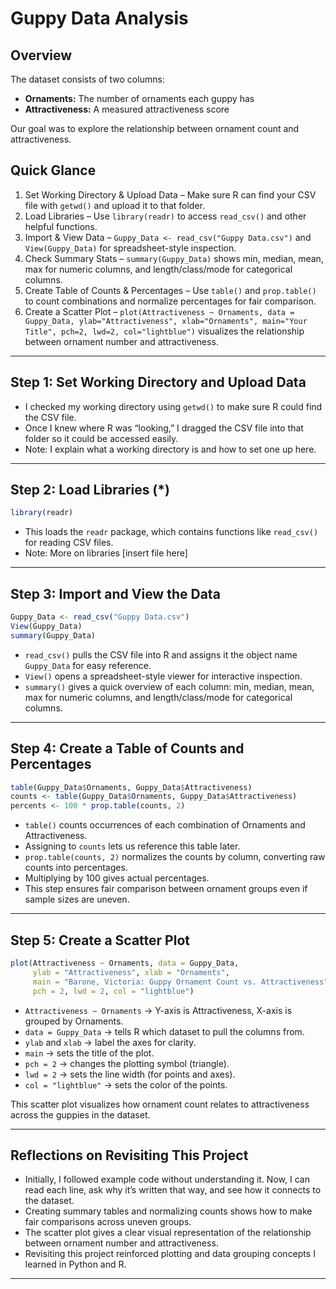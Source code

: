 # Guppy Data Analysis

## Overview

The dataset consists of two columns:
- **Ornaments:** The number of ornaments each guppy has
- **Attractiveness:** A measured attractiveness score

Our goal was to explore the relationship between ornament count and attractiveness.

## Quick Glance 
1. Set Working Directory & Upload Data – Make sure R can find your CSV file with `getwd()` and upload it to that folder.  
2. Load Libraries – Use `library(readr)` to access `read_csv()` and other helpful functions. 
3. Import & View Data – `Guppy_Data <- read_csv("Guppy Data.csv")` and `View(Guppy_Data)` for spreadsheet-style inspection.  
4. Check Summary Stats – `summary(Guppy_Data)` shows min, median, mean, max for numeric columns, and length/class/mode for categorical columns.  
5. Create Table of Counts & Percentages – Use `table()` and `prop.table()` to count combinations and normalize percentages for fair comparison.  
6. Create a Scatter Plot – `plot(Attractiveness ~ Ornaments, data = Guppy_Data, ylab="Attractiveness", xlab="Ornaments", main="Your Title", pch=2, lwd=2, col="lightblue")` visualizes the relationship between ornament number and attractiveness.

---

## Step 1: Set Working Directory and Upload Data
- I checked my working directory using `getwd()` to make sure R could find the CSV file.
- Once I knew where R was “looking,” I dragged the CSV file into that folder so it could be accessed easily.
- Note: I explain what a working directory is and how to set one up here.

---

## Step 2: Load Libraries (*)

```r
library(readr)
````

* This loads the `readr` package, which contains functions like `read_csv()` for reading CSV files.
* Note: More on libraries \[insert file here]

---

## Step 3: Import and View the Data

```r
Guppy_Data <- read_csv("Guppy Data.csv")
View(Guppy_Data)
summary(Guppy_Data)
```

* `read_csv()` pulls the CSV file into R and assigns it the object name `Guppy_Data` for easy reference.
* `View()` opens a spreadsheet-style viewer for interactive inspection.
* `summary()` gives a quick overview of each column: min, median, mean, max for numeric columns, and length/class/mode for categorical columns.

---

## Step 4: Create a Table of Counts and Percentages

```r
table(Guppy_Data$Ornaments, Guppy_Data$Attractiveness)
counts <- table(Guppy_Data$Ornaments, Guppy_Data$Attractiveness)
percents <- 100 * prop.table(counts, 2)
```

* `table()` counts occurrences of each combination of Ornaments and Attractiveness.
* Assigning to `counts` lets us reference this table later.
* `prop.table(counts, 2)` normalizes the counts by column, converting raw counts into percentages.
* Multiplying by 100 gives actual percentages.
* This step ensures fair comparison between ornament groups even if sample sizes are uneven.

---

## Step 5: Create a Scatter Plot

```r
plot(Attractiveness ~ Ornaments, data = Guppy_Data, 
     ylab = "Attractiveness", xlab = "Ornaments", 
     main = "Barone, Victoria: Guppy Ornament Count vs. Attractiveness", 
     pch = 2, lwd = 2, col = "lightblue")
```

* `Attractiveness ~ Ornaments` → Y-axis is Attractiveness, X-axis is grouped by Ornaments.
* `data = Guppy_Data` → tells R which dataset to pull the columns from.
* `ylab` and `xlab` → label the axes for clarity.
* `main` → sets the title of the plot.
* `pch = 2` → changes the plotting symbol (triangle).
* `lwd = 2` → sets the line width (for points and axes).
* `col = "lightblue"` → sets the color of the points.

This scatter plot visualizes how ornament count relates to attractiveness across the guppies in the dataset.

---

## Reflections on Revisiting This Project

* Initially, I followed example code without understanding it. Now, I can read each line, ask why it’s written that way, and see how it connects to the dataset.
* Creating summary tables and normalizing counts shows how to make fair comparisons across uneven groups.
* The scatter plot gives a clear visual representation of the relationship between ornament number and attractiveness.
* Revisiting this project reinforced plotting and data grouping concepts I learned in Python and R.

--- 
